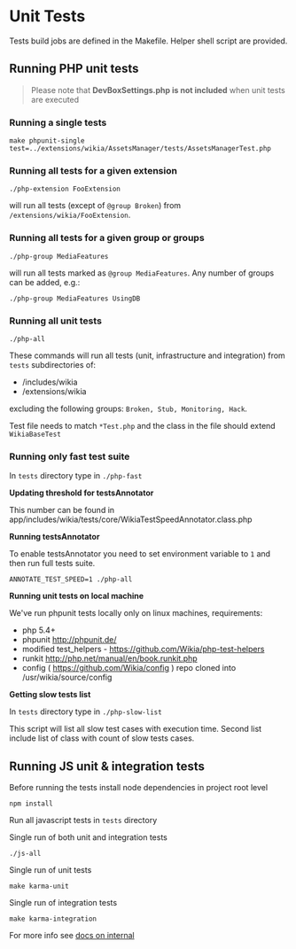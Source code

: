 Unit Tests
==========

Tests build jobs are defined in the Makefile. Helper shell script are provided.

## Running PHP unit tests

> Please note that **DevBoxSettings.php is not included** when unit tests are executed

### Running a single tests

```
make phpunit-single test=../extensions/wikia/AssetsManager/tests/AssetsManagerTest.php
```

### Running all tests for a given extension

```
./php-extension FooExtension
```

will run all tests (except of ``@group Broken``) from ``/extensions/wikia/FooExtension``.

### Running all tests for a given group or groups

```
./php-group MediaFeatures
```

will run all tests marked as ``@group MediaFeatures``.  Any number of groups can be added, e.g.:

```
./php-group MediaFeatures UsingDB
```

### Running all unit tests

```
./php-all
```

These commands will run all tests (unit, infrastructure and integration) from ``tests`` subdirectories of:

* /includes/wikia
* /extensions/wikia

excluding the following groups: ``Broken, Stub, Monitoring, Hack``.

Test file needs to match ``*Test.php`` and the class in the file should extend ``WikiaBaseTest``

### Running only fast test suite

In ```tests``` directory type in ```./php-fast```

**Updating threshold for testsAnnotator**

This number can be found in app/includes/wikia/tests/core/WikiaTestSpeedAnnotator.class.php

**Running testsAnnotator**

To enable testsAnnotator you need to set environment variable to ```1``` and then run full tests suite.
````
ANNOTATE_TEST_SPEED=1 ./php-all
````

**Running unit tests on local machine**

We've run phpunit tests locally only on linux machines, requirements:
* php 5.4+
* phpunit http://phpunit.de/
* modified test_helpers - https://github.com/Wikia/php-test-helpers
* runkit http://php.net/manual/en/book.runkit.php
* config ( https://github.com/Wikia/config ) repo cloned into /usr/wikia/source/config

**Getting slow tests list**

In ```tests``` directory type in ```./php-slow-list```

This script will list all slow test cases with execution time.
Second list include list of class with count of slow tests cases.

## Running JS unit & integration tests

Before running the tests install node dependencies in project root level
```
npm install
```

Run all javascript tests in ```tests``` directory

Single run of both unit and integration tests
```
./js-all
```

Single run of unit tests
```
make karma-unit
```

Single run of integration tests
```
make karma-integration
```

For more info see [docs on internal](https://internal.wikia-inc.com/wiki/Unit_Testing/JS)
